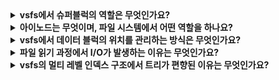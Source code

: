 <details>
  <summary><strong>vsfs에서 슈퍼블럭의 역할은 무엇인가요?</strong></summary>

  슈퍼블럭은 파일 시스템에 대한 전체 정보를 저장하는 블럭으로, 파일 시스템의 메타데이터를 관리합니다.  
  예를 들어, 파일 시스템에 몇 개의 아이노드와 데이터 블럭이 있는지, 아이노드 테이블의 시작 위치, 데이터 영역의 위치 등을 저장합니다.  
  또한, 파일 시스템을 식별할 수 있는 매직 넘버를 포함하며, 파일 시스템이 손상되었을 때 이를 복구하는 데도 중요합니다.  
  일반적으로 슈퍼블럭은 복사본이 여러 개 만들어져 안전성을 보장합니다.
</details>

<details>
  <summary><strong>아이노드는 무엇이며, 파일 시스템에서 어떤 역할을 하나요?</strong></summary>

  아이노드(inode)는 파일에 대한 메타데이터를 저장하는 자료 구조입니다.  
  아이노드는 파일의 크기, 소유자, 접근 권한, 생성 및 변경 시간, 데이터 블럭의 위치 등의 정보를 포함합니다. 
  파일 시스템에서 아이노드는 파일을 식별하는 주요 수단으로, 아이노드 번호를 통해 해당 파일의 디스크 상 위치를 계산하고 데이터를 접근합니다.
</details>

<details>
  <summary><strong>vsfs에서 데이터 블럭의 위치를 관리하는 방식은 무엇인가요?</strong></summary>

  vsfs는 아이노드 내부에 직접 포인터와 간접 포인터를 사용하여 데이터 블럭의 위치를 관리합니다.

  **직접 포인터** : 아이노드가 데이터 블럭을 직접 가리킵니다. 이는 파일 크기가 작을 때 사용됩니다.
  
  **간접 포인터** : 간접 포인터는 데이터 블럭을 가리키는 포인터들이 저장된 블럭을 가리킵니다.
  
  **멀티 레벨 인덱스** : 파일 크기가 더 커지면 이중 간접 포인터나 삼중 간접 포인터를 사용해 더 많은 데이터를 관리합니다. 이를 통해 대용량 파일을 효율적으로 지원합니다.
</details>

<details>
  <summary><strong>파일 읽기 과정에서 I/O가 발생하는 이유는 무엇인가요?</strong></summary>

  파일 읽기 과정에서 I/O는 다음 이유로 발생합니다:  
  1. 파일 경로를 따라가며 각 디렉터리의 아이노드를 탐색합니다.  
  2. 최종적으로 파일의 아이노드를 찾아 데이터를 읽기 위해 데이터 블럭의 위치를 확인합니다.  
  3. 데이터 블럭을 읽기 위해 디스크에서 해당 블럭을 로드합니다.  
  
  경로의 깊이가 깊을수록 디렉터리와 아이노드를 탐색하는 데 더 많은 I/O가 발생합니다.
</details>

<details>
  <summary><strong>vsfs의 멀티 레벨 인덱스 구조에서 트리가 편향된 이유는 무엇인가요?</strong></summary>

  vsfs의 멀티 레벨 인덱스 구조는 트리가 편향된 형태를 가지는데, 이는 대부분의 파일 크기가 작다는 통계적 사실에 기반합니다.  
  파일 시작 부분의 블럭들은 직접 포인터로 접근 가능하여 효율성을 높이고, 큰 파일의 경우에는 간접 포인터를 사용해 추가 블럭을 관리합니다.  
  따라서 작은 파일의 경우 최소한의 오버헤드로 데이터를 관리할 수 있습니다.
</details>